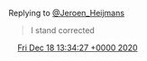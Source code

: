 Replying to [@Jeroen\_Heijmans](https://twitter.com/Jeroen_Heijmans/status/1339902700755009538)

> I stand corrected

<img src="../../media/tweet.ico" width="12" /> [Fri Dec 18 13:34:27 +0000 2020](https://twitter.com/DromerDenker/status/1339927006050455552)
